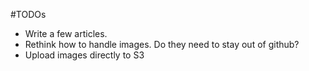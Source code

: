 #TODOs

- Write a few articles.
- Rethink how to handle images. Do they need to stay out of github?
- Upload images directly to S3
